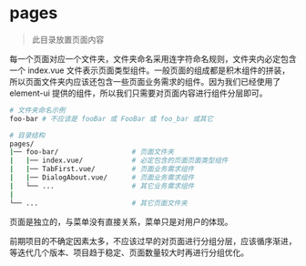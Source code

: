 # pages

> 此目录放置页面内容

每一个页面对应一个文件夹，文件夹命名采用连字符命名规则，文件夹内必定包含一个 index.vue 文件表示页面类型组件。一般页面的组成都是积木组件的拼装，所以页面文件夹内应该还包含一些页面业务需求的组件。因为我们已经使用了 element-ui 提供的组件，所以我们只需要对页面内容进行组件分层即可。

```bash
# 文件夹命名示例
foo-bar # 不应该是 fooBar 或 FooBar 或 foo_bar 或其它
```

```bash
# 目录结构
pages/
|── foo-bar/                  # 页面文件夹
|   |── index.vue/            # 必定包含的页面页面类型组件
|   |── TabFirst.vue/         # 页面业务需求组件
|   |── DialogAbout.vue/      # 页面业务需求组件
|   └── ...                   # 其它业务需求组件
|
└── ...                       # 其它页面文件夹
```

页面是独立的，与菜单没有直接关系，菜单只是对用户的体现。

前期项目的不确定因素太多，不应该过早的对页面进行分组分层，应该循序渐进，等迭代几个版本、项目趋于稳定、页面数量较大时再进行分组优化。
